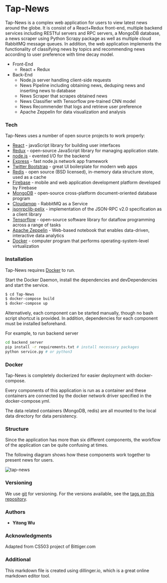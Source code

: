 # Tap-News

Tap-News is a complex web application for users to view latest news around the globe. It is consist of a React+Redux front-end, multiple backend services including RESTful servers and RPC servers, a MongoDB database, a news scraper using Python Scrapy package as well as multiple cloud RabbitMQ message queues. In addition, the web application implements the functionality of classifying news by topics and recommending news according to user preference with time decay model.

  - Front-End
    - React + Redux
  - Back-End
    - Node.js server handling client-side requests
    - News Pipeline including obtaining news, deduping news and inserting news to database
    - News Scraper that scrapes obtained news
    - News Classifier with Tensorflow pre-trained CNN model 
    - News Recommender that logs and retrieve user preference
    - Apache Zeppelin for data visualization and analysis

### Tech

Tap-News uses a number of open source projects to work properly:

* [React]() - javaScript library for building user interfaces
* [Redux]() - open-source JavaScript library for managing application state. 
* [node.js]() - evented I/O for the backend
* [Express]() - fast node.js network app framework
* [Twitter Bootstrap]() - great UI boilerplate for modern web apps
* [Redis]() - open source (BSD licensed), in-memory data structure store, used as a cache
* [Firebase]() - mobile and web application development platform developed by Firebase
* [MongoDB]() - open-source cross-platform document-oriented database program
* [Cloudamqp]() - RabbitMQ as a Service
* [jsonrpclib-pelix]() - implementation of the JSON-RPC v2.0 specification as a client library
* [Tensorflow]() - open-source software library for dataflow programming across a range of tasks
* [Apache Zeppelin]() - Web-based notebook that enables data-driven, interactive data analytics
* [Docker]() - computer program that performs operating-system-level virtualization

### Installation

Tap-News requires [Docker](www.docker.com) to run.

Start the Docker Daemon, install the dependencies and devDependencies and start the service.

```sh
$ cd Tap-News
$ docker-compose build
$ docker-compose up
```

Alternatively, each component can be started manually, though no bash script shortcut is provided. In addition, dependencies for each component must be installed beforehand.

For example, to run backend server

```sh
cd backend_server
pip install -r requirements.txt # install necessary packages
python service.py # or python3
```

### Docker
Tap-News is completely dockerized for easier deployment with docker-compose.

Every components of this application is run as a container and these containers are connected by the docker network driver specified in the docker-compose.yml.

The data related containers (MongoDB, redis) are all mounted to the local data directory for data persistency. 

### Structure

Since the application has more than six different components, the workflow of the application can be quite confusing at times. 

The following diagram shows how these components work together to present news for users.

![tap-news](https://user-images.githubusercontent.com/13974845/44027389-f0385b1a-9f28-11e8-8b2a-6def3ad1e189.png)

### Versioning

We use [git](https://git-scm.com/) for versioning. For the versions available, see the [tags on this repository](https://github.com/yitongw2/Tap-News). 

### Authors

* **Yitong Wu**


### Acknowledgments

Adapted from CS503 project of Bittiger.com 

### Additional
This markdown file is created using dillinger.io, which is a great online markdown editor tool.
